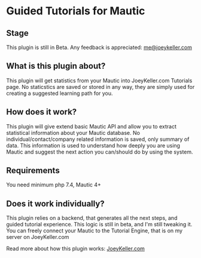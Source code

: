 # Guided Tutorials for Mautic

## Stage
This plugin is still in Beta.
Any feedback is appreciated: me@joeykeller.com

## What is this plugin about?

This plugin will get statistics from your Mautic into JoeyKeller.com Tutorials page.
No staticstics are saved or stored in any way, they are simply used for creating a suggested learning path for you.

## How does it work?

This plugin will give extend basic Mautic API and allow you to extract statistical information about your Mautic database.
No individual/contact/company related information is saved, only summary of data.
This information is used to understand how deeply you are using Mautic and suggest the next action you can/should do by using the system.

## Requirements
You need minimum php 7.4, Mautic 4+

## Does it work individually?

This plugin relies on a backend, that generates all the next steps, and guided tutorial experience. This logic is still in beta, and
I'm still tweaking it. You can freely connect your Mautic to the Tutorial Engine, that is on my server on JoeyKeller.com

Read more about how this plugin works:
[JoeyKeller.com](https://joeykeller.com/mautic-tutorial-plugin/)
